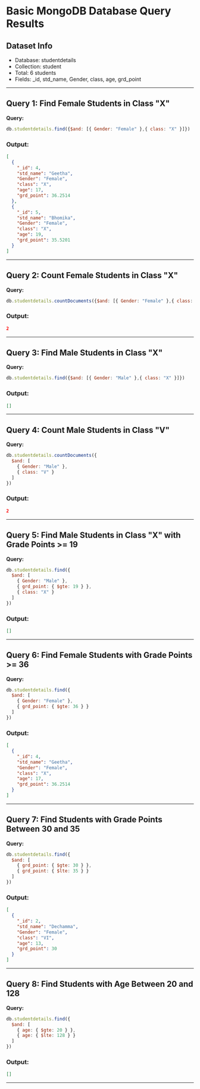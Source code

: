 # Basic MongoDB Database Query Results

## Dataset Info

* Database: studentdetails
* Collection: student
* Total: 6 students
* Fields: \_id, std\_name, Gender, class, age, grd\_point

---

## Query 1: Find Female Students in Class "X"

**Query:**

```javascript
db.studentdetails.find({$and: [{ Gender: "Female" },{ class: "X" }]})
```

### Output:

```json
[
  {
    "_id": 4,
    "std_name": "Geetha",
    "Gender": "Female",
    "class": "X",
    "age": 17,
    "grd_point": 36.2514
  },
  {
    "_id": 5,
    "std_name": "Bhomika",
    "Gender": "Female",
    "class": "X",
    "age": 19,
    "grd_point": 35.5201
  }
]
```

---

## Query 2: Count Female Students in Class "X"

**Query:**

```javascript
db.studentdetails.countDocuments({$and: [{ Gender: "Female" },{ class: "X" }]})
```

### Output:

```json
2
```

---

## Query 3: Find Male Students in Class "X"

**Query:**

```javascript
db.studentdetails.find({$and: [{ Gender: "Male" },{ class: "X" }]})
```

### Output:

```json
[]
```

---

## Query 4: Count Male Students in Class "V"

**Query:**

```javascript
db.studentdetails.countDocuments({
  $and: [
    { Gender: "Male" },
    { class: "V" }
  ]
})
```

### Output:

```json
2
```

---

## Query 5: Find Male Students in Class "X" with Grade Points >= 19

**Query:**

```javascript
db.studentdetails.find({
  $and: [
    { Gender: "Male" },
    { grd_point: { $gte: 19 } },
    { class: "X" }
  ]
})
```

### Output:

```json
[]
```

---

## Query 6: Find Female Students with Grade Points >= 36

**Query:**

```javascript
db.studentdetails.find({
  $and: [
    { Gender: "Female" },
    { grd_point: { $gte: 36 } }
  ]
})
```

### Output:

```json
[
  {
    "_id": 4,
    "std_name": "Geetha",
    "Gender": "Female",
    "class": "X",
    "age": 17,
    "grd_point": 36.2514
  }
]
```

---

## Query 7: Find Students with Grade Points Between 30 and 35

**Query:**

```javascript
db.studentdetails.find({
  $and: [
    { grd_point: { $gte: 30 } },
    { grd_point: { $lte: 35 } }
  ]
})
```

### Output:

```json
[
  {
    "_id": 2,
    "std_name": "Dechamma",
    "Gender": "Female",
    "class": "VI",
    "age": 13,
    "grd_point": 30
  }
]
```

---

## Query 8: Find Students with Age Between 20 and 128

**Query:**

```javascript
db.studentdetails.find({
  $and: [
    { age: { $gte: 20 } },
    { age: { $lte: 128 } }
  ]
})
```

### Output:

```json
[]
```

---

